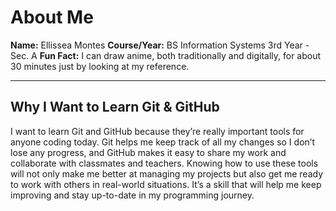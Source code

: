 # About Me

**Name:** Ellissea Montes
**Course/Year:** BS Information Systems 3rd Year - Sec. A
**Fun Fact:** I can draw anime, both traditionally and digitally, for about 30 minutes just by looking at my reference.

---

## Why I Want to Learn Git & GitHub

I want to learn Git and GitHub because they’re really important tools for anyone coding today. Git helps me keep track of all my changes so I don’t lose any progress, and GitHub makes it easy to share my work and collaborate with classmates and teachers. Knowing how to use these tools will not only make me better at managing my projects but also get me ready to work with others in real-world situations. It’s a skill that will help me keep improving and stay up-to-date in my programming journey.
